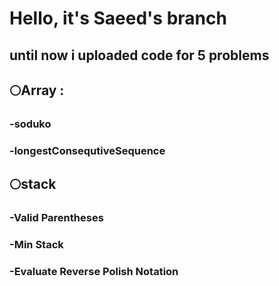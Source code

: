 # Hello, it's Saeed's branch

## until now i uploaded code for 5 problems
##  🌕Array :
###   -soduko
###   -longestConsequtiveSequence
##  🌕stack
###   -Valid Parentheses
###   -Min Stack
###   -Evaluate Reverse Polish Notation
